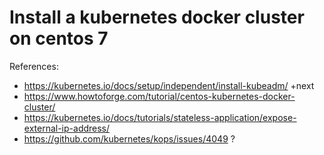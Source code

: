 # Install a kubernetes docker cluster on centos 7

References:
- https://kubernetes.io/docs/setup/independent/install-kubeadm/ +next
- https://www.howtoforge.com/tutorial/centos-kubernetes-docker-cluster/
- https://kubernetes.io/docs/tutorials/stateless-application/expose-external-ip-address/
- https://github.com/kubernetes/kops/issues/4049 ?

